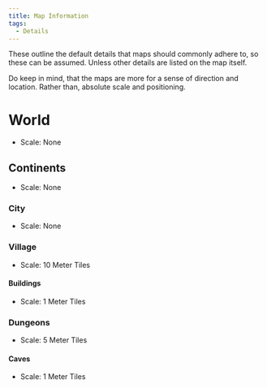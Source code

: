 ```yaml
---
title: Map Information
tags:
  - Details
---
```


These outline the default details that maps should commonly adhere to, so these can be assumed. Unless other details are listed on the map itself.

Do keep in mind, that the maps are more for a sense of direction and location.
Rather than, absolute scale and positioning.

# World

- Scale: None

## Continents

- Scale: None

### City

- Scale: None


### Village

- Scale: 10 Meter Tiles

#### Buildings

- Scale: 1 Meter Tiles


### Dungeons

- Scale: 5 Meter Tiles

#### Caves

- Scale: 1 Meter Tiles